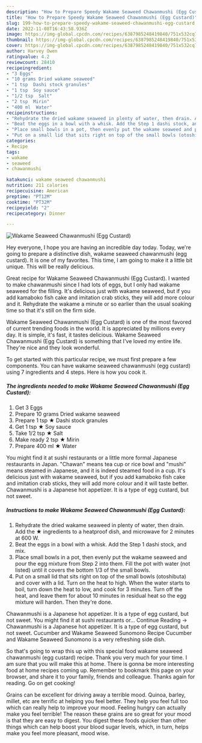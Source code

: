 ```yaml
---
description: "How to Prepare Speedy Wakame Seaweed Chawanmushi (Egg Custard)"
title: "How to Prepare Speedy Wakame Seaweed Chawanmushi (Egg Custard)"
slug: 199-how-to-prepare-speedy-wakame-seaweed-chawanmushi-egg-custard
date: 2022-11-08T16:43:58.936Z
image: https://img-global.cpcdn.com/recipes/6387985248419840/751x532cq70/wakame-seaweed-chawanmushi-egg-custard-recipe-main-photo.jpg
thumbnail: https://img-global.cpcdn.com/recipes/6387985248419840/751x532cq70/wakame-seaweed-chawanmushi-egg-custard-recipe-main-photo.jpg
cover: https://img-global.cpcdn.com/recipes/6387985248419840/751x532cq70/wakame-seaweed-chawanmushi-egg-custard-recipe-main-photo.jpg
author: Harvey Owen
ratingvalue: 4.2
reviewcount: 28410
recipeingredient:
- "3 Eggs"
- "10 grams Dried wakame seaweed"
- "1 tsp  Dashi stock granules"
- "1 tsp  Soy sauce"
- "1/2 tsp  Salt"
- "2 tsp  Mirin"
- "400 ml  Water"
recipeinstructions:
- "Rehydrate the dried wakame seaweed in plenty of water, then drain. Add the ★ ingredients to a heatproof dish, and microwave for 2 minutes at 600 W."
- "Beat the eggs in a bowl with a whisk. Add the Step 1 dashi stock, and mix."
- "Place small bowls in a pot, then evenly put the wakame seaweed and pour the egg mixture from Step 2 into them. Fill the pot with water (not listed) until it covers the bottom 1/3 of the small bowls."
- "Put on a small lid that sits right on top of the small bowls (otoshibuta) and cover with a lid. Turn on the heat to high. When the water starts to boil, turn down the heat to low, and cook for 3 minutes. Turn off the heat, and leave them for about 10 minutes in residual heat so the egg mixture will harden. Then they&#39;re done."
categories:
- Recipe
tags:
- wakame
- seaweed
- chawanmushi

katakunci: wakame seaweed chawanmushi 
nutrition: 211 calories
recipecuisine: American
preptime: "PT12M"
cooktime: "PT32M"
recipeyield: "2"
recipecategory: Dinner

---
```



![Wakame Seaweed Chawanmushi (Egg Custard)](https://img-global.cpcdn.com/recipes/6387985248419840/751x532cq70/wakame-seaweed-chawanmushi-egg-custard-recipe-main-photo.jpg)

Hey everyone, I hope you are having an incredible day today. Today, we're going to prepare a distinctive dish, wakame seaweed chawanmushi (egg custard). It is one of my favorites. This time, I am going to make it a little bit unique. This will be really delicious.

Great recipe for Wakame Seaweed Chawanmushi (Egg Custard). I wanted to make chawanmushi since I had lots of eggs, but I only had wakame seaweed for the filling. It&#39;s delicious just with wakame seaweed, but if you add kamaboko fish cake and imitation crab sticks, they will add more colour and it. Rehydrate the wakame a minute or so earlier than the usual soaking time so that it&#39;s still on the firm side.

Wakame Seaweed Chawanmushi (Egg Custard) is one of the most favored of current trending foods in the world. It is appreciated by millions every day. It is simple, it's fast, it tastes delicious. Wakame Seaweed Chawanmushi (Egg Custard) is something that I've loved my entire life. They're nice and they look wonderful.


To get started with this particular recipe, we must first prepare a few components. You can have wakame seaweed chawanmushi (egg custard) using 7 ingredients and 4 steps. Here is how you cook it.

<!--inarticleads1-->

##### The ingredients needed to make Wakame Seaweed Chawanmushi (Egg Custard):

1. Get 3 Eggs
1. Prepare 10 grams Dried wakame seaweed
1. Prepare 1 tsp ★ Dashi stock granules
1. Get 1 tsp ★ Soy sauce
1. Take 1/2 tsp ★ Salt
1. Make ready 2 tsp ★ Mirin
1. Prepare 400 ml ★ Water


You might find it at sushi restaurants or a little more formal Japanese restaurants in Japan. &#34;Chawan&#34; means tea cup or rice bowl and &#34;mushi&#34; means steamed in Japanese, and it is indeed steamed food in a cup. It&#39;s delicious just with wakame seaweed, but if you add kamaboko fish cake and imitation crab sticks, they will add more colour and it will taste better. Chawanmushi is a Japanese hot appetizer. It is a type of egg custard, but not sweet. 

<!--inarticleads2-->

##### Instructions to make Wakame Seaweed Chawanmushi (Egg Custard):

1. Rehydrate the dried wakame seaweed in plenty of water, then drain. Add the ★ ingredients to a heatproof dish, and microwave for 2 minutes at 600 W.
1. Beat the eggs in a bowl with a whisk. Add the Step 1 dashi stock, and mix.
1. Place small bowls in a pot, then evenly put the wakame seaweed and pour the egg mixture from Step 2 into them. Fill the pot with water (not listed) until it covers the bottom 1/3 of the small bowls.
1. Put on a small lid that sits right on top of the small bowls (otoshibuta) and cover with a lid. Turn on the heat to high. When the water starts to boil, turn down the heat to low, and cook for 3 minutes. Turn off the heat, and leave them for about 10 minutes in residual heat so the egg mixture will harden. Then they&#39;re done.


Chawanmushi is a Japanese hot appetizer. It is a type of egg custard, but not sweet. You might find it at sushi restaurants or… Continue Reading → Chawanmushi is a Japanese hot appetizer. It is a type of egg custard, but not sweet. Cucumber and Wakame Seaweed Sunomono Recipe Cucumber and Wakame Seaweed Sunomono is a very refreshing side dish. 

So that's going to wrap this up with this special food wakame seaweed chawanmushi (egg custard) recipe. Thank you very much for your time. I am sure that you will make this at home. There is gonna be more interesting food at home recipes coming up. Remember to bookmark this page on your browser, and share it to your family, friends and colleague. Thanks again for reading. Go on get cooking!

Grains can be excellent for driving away a terrible mood. Quinoa, barley, millet, etc are terrific at helping you feel better. They help you feel full too which can really help to improve your mood. Feeling hungry can actually make you feel terrible! The reason these grains are so great for your mood is that they are easy to digest. You digest these foods quicker than other things which can help boost your blood sugar levels, which, in turn, helps make you feel more pleasant, mood wise.
